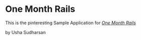# One Month Rails

This is the pinteresting Sample Application for
[*One Month Rails*](http://onemonthrails.com)

by Usha Sudharsan